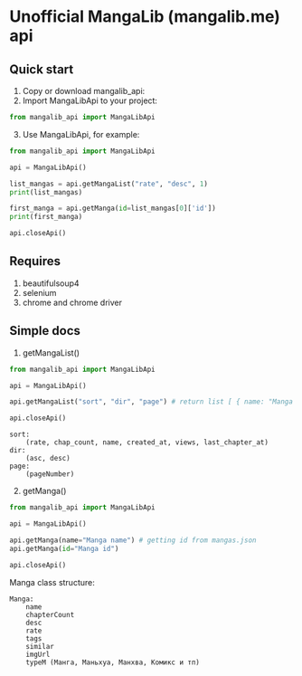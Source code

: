 # Unofficial MangaLib (mangalib.me) api
## Quick start

1. Copy or download mangalib_api:
2. Import MangaLibApi to your project:
```python
from mangalib_api import MangaLibApi
```
3. Use MangaLibApi, for example:
```python
from mangalib_api import MangaLibApi

api = MangaLibApi()

list_mangas = api.getMangaList("rate", "desc", 1)
print(list_mangas)

first_manga = api.getManga(id=list_mangas[0]['id'])
print(first_manga)

api.closeApi()
```

## Requires
1. beautifulsoup4
2. selenium
3. chrome and chrome driver


## Simple docs
1. getMangaList()
```python
from mangalib_api import MangaLibApi

api = MangaLibApi()

api.getMangaList("sort", "dir", "page") # return list [ { name: "Manga name", id: "Manga id" } ]

api.closeApi()
```
```
sort:
    (rate, chap_count, name, created_at, views, last_chapter_at)
dir:
    (asc, desc)
page:
    (pageNumber)

```
2. getManga()
```python
from mangalib_api import MangaLibApi

api = MangaLibApi()

api.getManga(name="Manga name") # getting id from mangas.json
api.getManga(id="Manga id")

api.closeApi()
```
Manga class structure:
```
Manga:
    name
    chapterCount
    desc
    rate
    tags
    similar
    imgUrl
    typeM (Манга, Маньхуа, Манхва, Комикс и тп)
```
